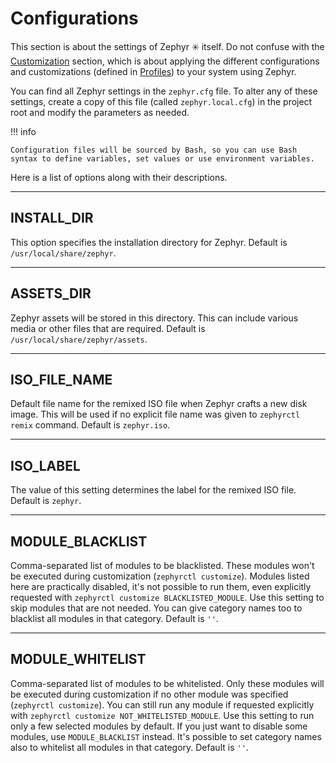 # Configurations

This section is about the settings of Zephyr :eight_spoked_asterisk: itself.
Do not confuse with the [Customization](../customize.md) section, which is about applying the different configurations and customizations (defined in [Profiles](../profiles.md)) to your system using Zephyr.

You can find all Zephyr settings in the `zephyr.cfg` file.
To alter any of these settings, create a copy of this file (called `zephyr.local.cfg`) in the project root and modify the parameters as needed.

!!! info

    Configuration files will be sourced by Bash, so you can use Bash syntax to define variables, set values or use environment variables.

Here is a list of options along with their descriptions.

---

## INSTALL_DIR

This option specifies the installation directory for Zephyr. Default is `/usr/local/share/zephyr`.

---

## ASSETS_DIR

Zephyr assets will be stored in this directory.
This can include various media or other files that are required. Default is `/usr/local/share/zephyr/assets`.

---

## ISO_FILE_NAME

Default file name for the remixed ISO file when Zephyr crafts a new disk image.
This will be used if no explicit file name was given to `zephyrctl remix` command. Default is `zephyr.iso`.

---

## ISO_LABEL

The value of this setting determines the label for the remixed ISO file. Default is `zephyr`.

---

## MODULE_BLACKLIST

Comma-separated list of modules to be blacklisted. These modules won't be executed during customization (`zephyrctl customize`).
Modules listed here are practically disabled, it's not possible to run them, even explicitly requested with `zephyrctl customize BLACKLISTED_MODULE`.
Use this setting to skip modules that are not needed.
You can give category names too to blacklist all modules in that category.
Default is `''`.

---

## MODULE_WHITELIST

Comma-separated list of modules to be whitelisted. Only these modules will be executed during customization if no other module was specified (`zephyrctl customize`).
You can still run any module if requested explicitly with `zephyrctl customize NOT_WHITELISTED_MODULE`.
Use this setting to run only a few selected modules by default. If you just want to disable some modules, use `MODULE_BLACKLIST` instead.
It's possible to set category names also to whitelist all modules in that category.
Default is `''`.
